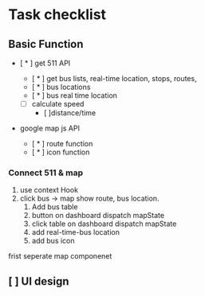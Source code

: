 # Task checklist

## Basic Function

- [ * ] get 511 API

  - [ * ] get bus lists, real-time location, stops, routes,
  - [ * ] bus locations
  - [ * ] bus real time location
  - [ ] calculate speed
    - [ ]distance/time

- google map js API
  - [ * ] route function
  - [ * ] icon function

### Connect 511 & map

1. use context Hook
2. click bus -> map show route, bus location.
   1. Add bus table
   2. button on dashboard dispatch mapState
   3. click table on dashboard dispatch mapState
   4. add real-time-bus location
   5. add bus icon

frist seperate map componenet

## [ ] UI design
